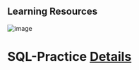 ## Learning Resources
![image](https://user-images.githubusercontent.com/55506640/127029058-c1827ca1-3712-4e3d-9b19-c0d4552d498a.png)

# SQL-Practice [Details](https://github.com/MengyaCao/SQL-Practice)
